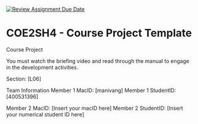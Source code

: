 [![Review Assignment Due Date](https://classroom.github.com/assets/deadline-readme-button-22041afd0340ce965d47ae6ef1cefeee28c7c493a6346c4f15d667ab976d596c.svg)](https://classroom.github.com/a/mLqiHWLE)
# COE2SH4 - Course Project Template
Course Project

You must watch the briefing video and read through the manual to engage in the development activities.


Section: [L06]

Team Information
Member 1 MacID: [manivang]
Member 1 StudentID: [400531396]

Member 2 MacID: [Insert your macID here]
Member 2 StudentID: [Insert your numerical student ID here]
